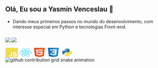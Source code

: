## Olá, Eu sou a Yasmin Venceslau 👋

- Dando meus primeiros passos no mundo do desenvolvimento, com interesse especial em Python e tecnologias Front-end.


### <a href="https://github.com/YasminVenceslau/github-readme-stats">
 <img align="center" src="https://github-readme-stats.vercel.app/api?username=YasminVenceslau&show_icons=true&theme=radical" />
</a>

<a href="https://github.com/YasminVenceslau/convoychat">
  <img align="center" src="https://github-readme-stats.vercel.app/api/top-langs/?username=YasminVenceslau&layout=compact&theme=radical" />
</a>

<div style="display: inline_block"><br>
  <img align="center" alt="Rafa-Js" height="30" width="40" src="https://raw.githubusercontent.com/devicons/devicon/master/icons/javascript/javascript-plain.svg">
   <img align="center" alt="Rafa-React" height="30" width="40" src="https://raw.githubusercontent.com/devicons/devicon/master/icons/react/react-original.svg">
  <img align="center" alt="Rafa-HTML" height="30" width="40" src="https://raw.githubusercontent.com/devicons/devicon/master/icons/html5/html5-original.svg">
  <img align="center" alt="Rafa-CSS" height="30" width="40" src="https://raw.githubusercontent.com/devicons/devicon/master/icons/css3/css3-original.svg">
  <img align="center" alt="Rafa-Python" height="30" width="40" src="https://raw.githubusercontent.com/devicons/devicon/master/icons/python/python-original.svg">
  
</div>

<picture>
  <source media="(prefers-color-scheme: dark)" srcset="https://raw.githubusercontent.com/YasminVenceslau/YasminVenceslau/output/github-contribution-grid-snake-dark.svg">
  <source media="(prefers-color-scheme: light)" srcset="https://raw.githubusercontent.com/YasminVenceslau/YasminVenceslau/output/github-contribution-grid-snake.svg">
  <img alt="github contribution grid snake animation" src="https://raw.githubusercontent.com/YasminVenceslau/YasminVenceslau/output/github-contribution-grid-snake.svg">
</picture>
